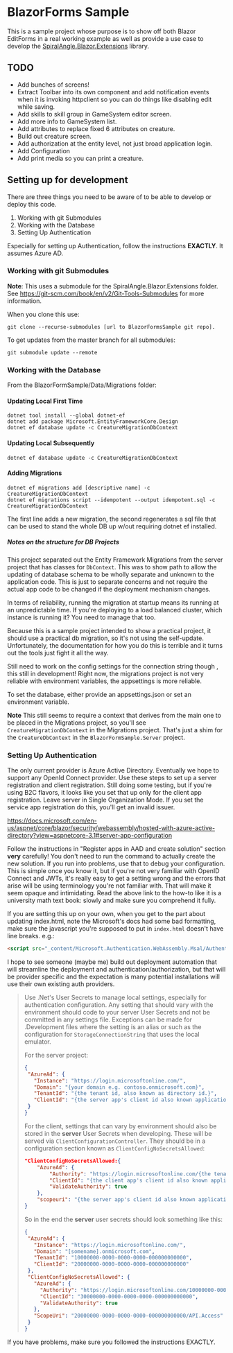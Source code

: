 # BlazorForms Sample

This is a sample project whose purpose is to show off both Blazor EditForms in a real working example as well as provide a use case to develop the [SpiralAngle.Blazor.Extensions](https://github.com/SpiralAngle/SpiralAngle.Blazor.Extensions) library.

## TODO

- Add bunches of screens!
- Extract Toolbar into its own component and add notification events when it is invoking httpclient so you can do things like disabling edit while saving.
- Add skills to skill group in GameSystem editor screen.
- Add more info to GameSystem list.
- Add attributes to replace fixed 6 attributes on creature.
- Build out creature screen.
- Add authorization at the entity level, not just broad application login.
- Add Configuration
- Add print media so you can print a creature.

## Setting up for development

There are three things you need to be aware of to be able to develop or deploy this code.

1. Working with git Submodules
2. Working with the Database
3. Setting Up Authentication

Especially for setting up Authentication, follow the instructions **EXACTLY**. It assumes Azure AD.

### Working with git Submodules

**Note**: This uses a submodule for the SpiralAngle.Blazor.Extensions folder. See <https://git-scm.com/book/en/v2/Git-Tools-Submodules> for more information.

When you clone this use:

``` shell
git clone --recurse-submodules [url to BlazorFormsSample git repo].
```

To get updates from the master branch for all submodules:

``` shell
git submodule update --remote
```

### Working with the Database

From the BlazorFormSample/Data/Migrations folder:

#### Updating Local First Time

```shell
dotnet tool install --global dotnet-ef
dotnet add package Microsoft.EntityFrameworkCore.Design
dotnet ef database update -c CreatureMigrationDbContext
```

#### Updating Local Subsequently

```shell
dotnet ef database update -c CreatureMigrationDbContext
```

#### Adding Migrations

```shell
dotnet ef migrations add [descriptive name] -c CreatureMigrationDbContext
dotnet ef migrations script --idempotent --output idempotent.sql -c CreatureMigrationDbContext
```

The first line adds a new migration, the second regenerates a sql file that can be used to stand the whole DB up w/out requiring dotnet ef installed.

##### Notes on the structure for DB Projects

This project separated out the Entity Framework Migrations from the server project that has classes for `DbContext`. This was to show path to allow the updating of database schema to be wholly separate and unknown to the application code. This is just to separate concerns and not require the actual app code to be changed if the deployment mechanism changes.

In terms of reliability, running the migration at startup means its running at an unpredictable time. If you're deploying to a load balanced cluster, which instance is running it? You need to manage that too.

Because this is a sample project intended to show a practical project, it should use a practical db migration, so it's not using the self-update. Unfortunately, the documentation for how you do this is terrible and it turns out the tools just fight it all the way.

Still need to work on the config settings for the connection string though , this still in development! Right now, the migrations project is not very reliable with environment variables, the appsettings is more reliable.

To set the database, either provide an appsettings.json or set an environment variable.

**Note** This still seems to require a context that derives from the main one to be placed in the Migrations project, so you'll see `CreatureMigrationDbContext` in the Migrations project. That's just a shim for the `CreatureDbContext` in the `BlazorFormSample.Server` project.

### Setting Up Authentication

The only current provider is Azure Active Directory. Eventually we hope to support any OpenId Connect provider. Use these steps to set up a server registration and client registration. Still doing some testing, but if you're using B2C flavors, it looks like you set that up only for the client app registration. Leave server in Single Organization Mode. If you set the service app registration do this, you'll get an invalid issuer.

<https://docs.microsoft.com/en-us/aspnet/core/blazor/security/webassembly/hosted-with-azure-active-directory?view=aspnetcore-3.1#server-app-configuration>

Follow the instructions in "Register apps in AAD and create solution" section **very** carefully! You don't need to run the command to actually create the new solution. If you run into problems, use that to debug your configuration. This is simple once you know it, but if you're not very familiar with OpenID Connect and JWTs, it's really easy to get a setting wrong and the errors that arise will be using terminology you're not familiar with. That will make it seem opaque and intimidating. Read the above link to the how-to like it is a university math text book: slowly and make sure you comprehend it fully.

If you are setting this up on your own, when you get to the part about updating index.html, note the Microsoft's docs had some bad formatting, make sure the javascript you're supposed to put in `index.html` doesn't have line breaks. e.g.:

```html
<script src="_content/Microsoft.Authentication.WebAssembly.Msal/AuthenticationService.js"></script>
```

I hope to see someone (maybe me) build out deployment automation that will streamline the deployment and authentication/authorization, but that will be provider specific and the expectation is many potential installations will use their own existing auth providers.

> Use .Net's User Secrets to manage local settings, especially for authentication configuration. Any setting that should vary with the environment should code to your server User Secrets and not be committed in any settings file. Exceptions can be made for .Development files where the setting is an alias or such as the configuration for `StorageConnectionString` that uses the local emulator.
>
> For the server project:
>
>```json
>{
>  "AzureAd": {
>    "Instance": "https://login.microsoftonline.com/",
>    "Domain": "{your domain e.g. contoso.onmicrosoft.com}",
>    "TenantId": "{the tenant id, also known as directory id.}",
>    "ClientId": "{the server app's client id also known application id.}"
>  }
>}
>```
>
>For the client, settings that can vary by environment should also be stored in the **server** User Secrets when developing. These will be served via `ClientConfigurationController`. They should be in a configuration section known as `ClientConfigNoSecretsAllowed`:
>
>```json
> "ClientConfigNoSecretsAllowed:{
>     "AzureAd": {
>         "Authority": "https://login.microsoftonline.com/{the tenant id, also known as directory id.}",
>         "ClientId": "{the client app's client id also known application id.}",
>         "ValidateAuthority": true
>     },
>     "scopeuri": "{the server app's client id also known application id.}/{The server app's API scope name. This is >API.Access in the tutorial}"
> }
>
>```
> So in the end the **server** user secrets should look something like this:
>
> ```json
>{
>  "AzureAd": {
>    "Instance": "https://login.microsoftonline.com/",
>    "Domain": "[somename].onmicrosoft.com",
>    "TenantId": "10000000-0000-0000-0000-000000000000",
>    "ClientId": "20000000-0000-0000-0000-000000000000"
>  },
>  "ClientConfigNoSecretsAllowed": {
>    "AzureAd": {
>      "Authority": "https://login.microsoftonline.com/10000000-0000-0000-0000-000000000000",
>      "ClientId": "30000000-0000-0000-0000-000000000000",
>      "ValidateAuthority": true
>    },
>    "ScopeUri": "20000000-0000-0000-0000-000000000000/API.Access"
>  }
>}
>```

If you have problems, make sure you followed the instructions EXACTLY.

